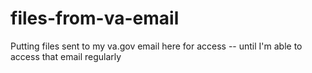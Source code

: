 # files-from-va-email
Putting files sent to my va.gov email here for access -- until I'm able to access that email regularly
